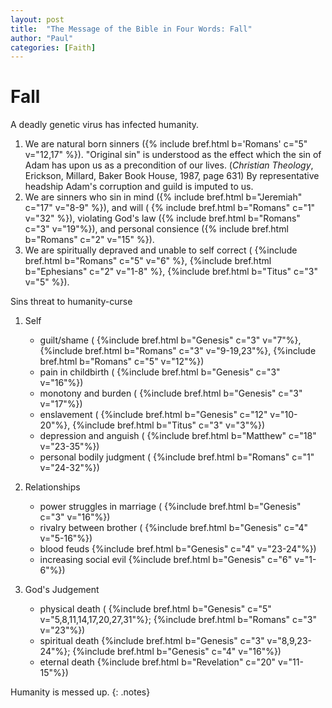 ```yaml
---
layout: post
title:  "The Message of the Bible in Four Words: Fall"
author: "Paul"
categories: [Faith]
---
```


# **Fall**

A deadly genetic virus has infected humanity.

1. We are natural born sinners ({% include bref.html b='Romans' c="5" v="12,17" %}). "Original sin" is understood as the effect which the sin of Adam has upon us as a precondition of our lives. (_Christian Theology_, Erickson, Millard, Baker Book House, 1987, page 631) By representative headship Adam's corruption and guild is imputed to us.
2. We are sinners who sin in mind ({% include bref.html b="Jeremiah" c="17" v="8-9" %}), and will ( {% include bref.html b="Romans" c="1" v="32" %}), violating God's law ({% include bref.html b="Romans" c="3" v="19"%}), and personal consience ({% include bref.html b="Romans" c="2" v="15" %}).
3. We are spiritually depraved and unable to self correct (
{%include bref.html b="Romans" c="5" v="6" %},
{%include bref.html b="Ephesians" c="2" v="1-8" %},
{%include bref.html b="Titus" c="3" v="5" %}).

Sins threat to humanity-curse

1. Self 
    * guilt/shame ( 
    {%include bref.html b="Genesis" c="3" v="7"%},
    {%include bref.html b="Romans" c="3" v="9-19,23"%},
    {%include bref.html b="Romans" c="5" v="12"%})
    * pain in childbirth (
    {%include bref.html b="Genesis" c="3" v="16"%})
    * monotony and burden (
    {%include bref.html b="Genesis" c="3" v="17"%})
    * enslavement (
    {%include bref.html b="Genesis" c="12" v="10-20"%},
    {%include bref.html b="Titus" c="3" v="3"%})
    * depression and anguish (
    {%include bref.html b="Matthew" c="18" v="23-35"%})
    * personal bodily judgment (
    {%include bref.html b="Romans" c="1" v="24-32"%})

2. Relationships
    * power struggles in marriage (
    {%include bref.html b="Genesis" c="3" v="16"%})
    * rivalry between brother (
    {%include bref.html b="Genesis" c="4" v="5-16"%})
    * blood feuds
    {%include bref.html b="Genesis" c="4" v="23-24"%})
    * increasing social evil
    {%include bref.html b="Genesis" c="6" v="1-6"%})


3. God's Judgement 
    * physical death (
    {%include bref.html b="Genesis" c="5" v="5,8,11,14,17,20,27,31"%};
    {%include bref.html b="Romans" c="3" v="23"%})
    * spiritual death 
    {%include bref.html b="Genesis" c="3" v="8,9,23-24"%};
    {%include bref.html b="Genesis" c="4" v="16"%})
    * eternal death
    {%include bref.html b="Revelation" c="20" v="11-15"%})

Humanity is messed up. 
{: .notes} 


